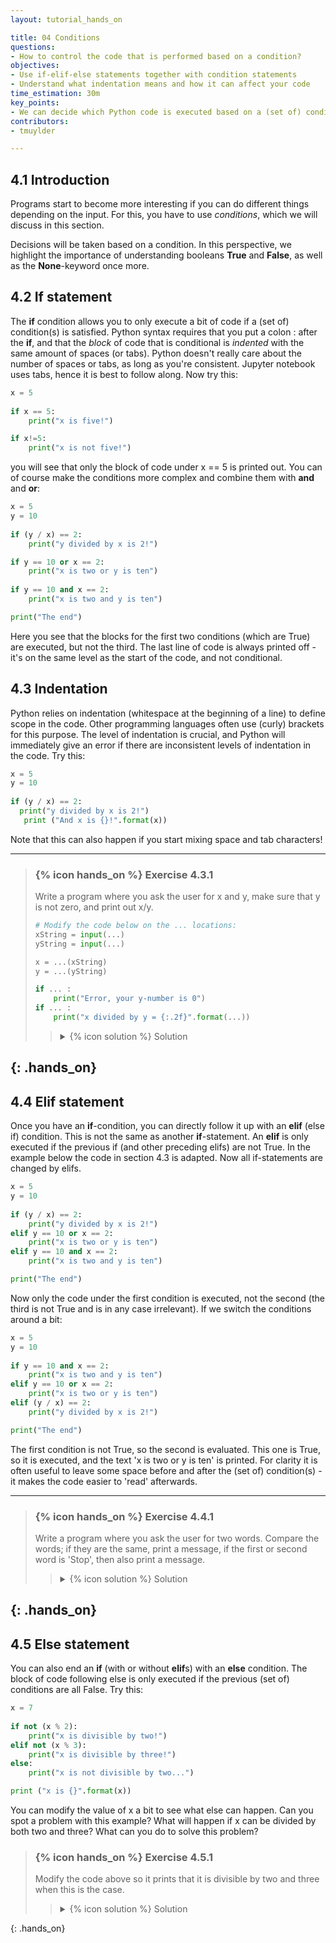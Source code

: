 ```yaml
---
layout: tutorial_hands_on

title: 04 Conditions
questions:
- How to control the code that is performed based on a condition?
objectives:
- Use if-elif-else statements together with condition statements
- Understand what indentation means and how it can affect your code
time_estimation: 30m
key_points:
- We can decide which Python code is executed based on a (set of) condition(s) that is satisfied.  
contributors:
- tmuylder

---
```


## 4.1 Introduction
Programs start to become more interesting if you can do different things depending on the input. For this, you have to use *conditions*, which we will discuss in this section. 

Decisions will be taken based on a condition. In this perspective, we highlight the importance of understanding booleans **True** and **False**, as well as the **None**-keyword once more.

## 4.2 If statement

The **if** condition allows you to only execute a bit of code if a (set of) condition(s) is satisfied. Python syntax requires that you put a colon : after the **if**, and that the *block* of code that is conditional is *indented* with the same amount of spaces (or tabs). Python doesn't really care about the number of spaces or tabs, as long as you're consistent. Jupyter notebook uses tabs, hence it is best to follow along. Now try this:


```python
x = 5
 
if x == 5:
    print("x is five!")

if x!=5:
    print("x is not five!")
```

you will see that only the block of code under x == 5 is printed out. You can of course make the conditions more complex and combine them with **and** and **or**:



```python
x = 5
y = 10
 
if (y / x) == 2:
    print("y divided by x is 2!")

if y == 10 or x == 2:
    print("x is two or y is ten")
    
if y == 10 and x == 2:
    print("x is two and y is ten")

print("The end")
```

Here you see that the blocks for the first two conditions (which are True) are executed, but not the third. The last line of code is always printed off - it's on the same level as the start of the code, and not conditional.

## 4.3 Indentation
Python relies on indentation (whitespace at the beginning of a line) to define scope in the code. Other programming languages often use (curly) brackets for this purpose. The level of indentation is crucial, and Python will immediately give an error if there are inconsistent levels of indentation in the code. Try this:


```python
x = 5
y = 10
 
if (y / x) == 2:
  print("y divided by x is 2!")
   print ("And x is {}!".format(x))
```

Note that this can also happen if you start mixing space and tab characters!



---

> ### {% icon hands_on %} Exercise 4.3.1
>
> Write a program where you ask the user for x and y, make sure that y is not zero, and print out x/y. 
> 
> ```python
> # Modify the code below on the ... locations:
> xString = input(...)
> yString = input(...)
> 
> x = ...(xString)
> y = ...(yString)
> 
> if ... :
>     print("Error, your y-number is 0")
> if ... : 
>     print("x divided by y = {:.2f}".format(...))
> ```
> 
>    > <details markdown="1">
>    > <summary>{% icon solution %} Solution
>    > </summary>
>    >
>    >  ```python
>    >  # Write a program where you ask the user for x and y, make sure that y is not zero, and print out x/y. 
>    >  
>    >  xString = input("Give a number: ")
>    >  yString = input("Give another number that is not zero: ")
>    >  
>    >  x = float(xString)
>    >  y = float(yString)
>    >  
>    >  if y == 0:
>    >      print("Error, you're y-number is 0")
>    >  if y != 0:
>    >      result = x/y
>    >      print("x divided by y = {:.2f}".format(result))
>    >  ```
>    > </details>
>
{: .hands_on}
---

## 4.4 Elif statement 

Once you have an **if**-condition, you can directly follow it up with an **elif** (else if) condition. This is not the same as another **if**-statement. An **elif** is only executed if the previous if (and other preceding elifs) are not True. In the example below the code in section 4.3 is adapted. Now all if-statements are changed by elifs.


```python
x = 5
y = 10
 
if (y / x) == 2:
    print("y divided by x is 2!")
elif y == 10 or x == 2:
    print("x is two or y is ten")
elif y == 10 and x == 2:
    print("x is two and y is ten")

print("The end")
```

Now only the code under the first condition is executed, not the second (the third is not True and is in any case irrelevant). If we switch the conditions around a bit:




```python
x = 5
y = 10
 
if y == 10 and x == 2:
    print("x is two and y is ten")
elif y == 10 or x == 2:
    print("x is two or y is ten")
elif (y / x) == 2:
    print("y divided by x is 2!")

print("The end")
```

The first condition is not True, so the second is evaluated. This one is True, so it is executed, and the text 'x is two or y is ten' is printed. For clarity it is often useful to leave some space before and after the (set of) condition(s) - it makes the code easier to 'read' afterwards.





---
> ### {% icon hands_on %} Exercise 4.4.1
>
> Write a program where you ask the user for two words. Compare the words; if they are the same, print a message, if the first or second word is 'Stop', then also print a message. 
> 
>    > <details markdown="1">
>    > <summary>{% icon solution %} Solution
>    > </summary>
>    >
>    >  ```python
>    >  # Write a program where you ask the user for two words. Compare the words; if they are the same, print a message, if the first or second word is 'Stop', then also print a >    >  message.
>    >  print("Give two words.")
>    >  firstWord = input("Write a word: ")
>    >  secondWord = input("Write another word: ")
>    >  
>    >  if firstWord == secondWord:
>    >      print("These words are the same")
>    >  elif firstWord =="Stop" or secondWord == "Stop":
>    >      print("You're word was Stop, hence we stopped here")
>    >  
>    >  print("The end")
>    >  ```
>    > </details>
>
{: .hands_on}
---



## 4.5 Else statement
You can also end an **if** (with or without **elif**s) with an **else** condition. The block of code following else is only executed if the previous (set of) conditions are all False. Try this:


```python
x = 7
 
if not (x % 2):
    print("x is divisible by two!")
elif not (x % 3):
    print("x is divisible by three!")
else:
    print("x is not divisible by two...")

print ("x is {}".format(x))
```

You can modify the value of x a bit to see what else can happen. Can you spot a problem with this example? What will happen if x can be divided by both two and three? What can you do to solve this problem?



> ### {% icon hands_on %} Exercise 4.5.1
>
> Modify the code above so it prints that it is divisible by two and three when this is the case.
> 
>    > <details markdown="1">
>    > <summary>{% icon solution %} Solution
>    > </summary>
>    >
>    >  ```python
>    >  # If a value can be divided by two and three, only the block of code under the first condition will be executed, so you will not find out whether your value can be divided by three! There are several solutions to this, for example:
>    >  x = 12
>    >   
>    >  if not (x % 2):
>    >      print("x is divisible by two!")
>    >      if not (x % 3):
>    >          print("x is divisible by three!")
>    >  elif not (x % 3):
>    >      print("x is divisible by three!")
>    >  else:
>    >      print("x is not divisible by two or three...")
>    >  
>    >  print ("x is {}".format(x))
>    >  
>    >  # This is not a very elegant solution however, as you are repeating the same bit of code twice to find out whether the value can be divided by three. This one might be   slightly better:
>    >  x = 12
>    >  
>    >  if not (x % 2):
>    >      print("x is divisible by two!")
>    >  
>    >  if not (x % 3):
>    >      print("x is divisible by three!")
>    >  
>    >  if (x % 2) and (x % 3):
>    >      print("x is not divisible by two or three...")
>    >  
>    >  print ("x is {}".format(x))
>    >  
>    >  # However you still have to repeat the conditions, which would become very tedious (and error-prone) if you were to try division by many values. The next example is a bit more verbose but cleaner and more 'extendable' for other values:
>    >  x = 12
>    >  xDivisible = False
>    >   
>    >  if not (x % 2):
>    >      print("x is divisible by two!")
>    >      xDivisible = True
>    >  
>    >  if not (x % 3):
>    >      print("x is divisible by three!")
>    >      xDivisible = True
>    >  
>    >  if not xDivisible:
>    >      print("x is not divisible by two or three...")
>    >  
>    >  print ("x is {}".format(x))
>    >  ```
>    > </details>
>
{: .hands_on}

